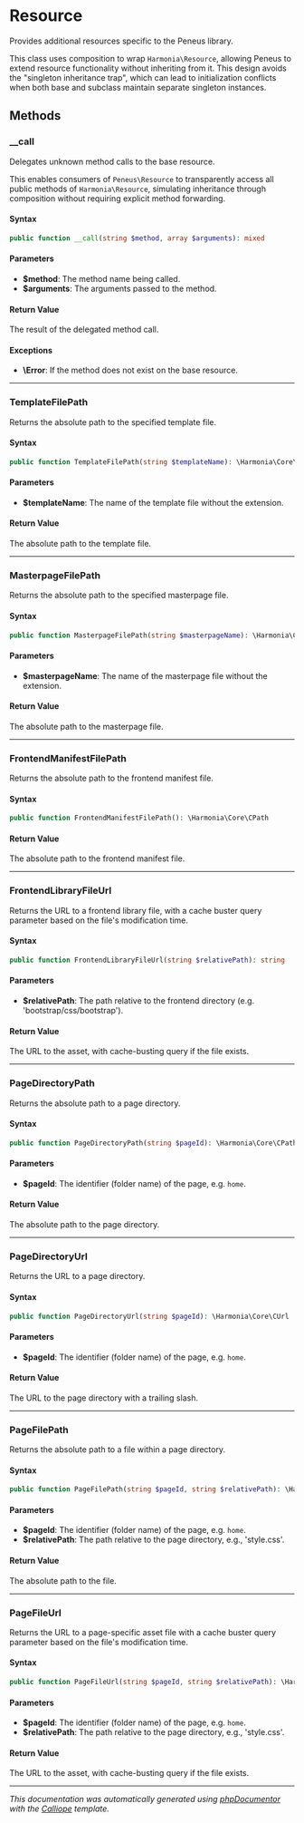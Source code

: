 # Resource

Provides additional resources specific to the Peneus library.

This class uses composition to wrap `Harmonia\Resource`, allowing Peneus to
extend resource functionality without inheriting from it. This design avoids
the "singleton inheritance trap", which can lead to initialization conflicts
when both base and subclass maintain separate singleton instances.

## Methods

### __call

Delegates unknown method calls to the base resource.

This enables consumers of `Peneus\Resource` to transparently access all
public methods of `Harmonia\Resource`, simulating inheritance through
composition without requiring explicit method forwarding.

#### Syntax

```php
public function __call(string $method, array $arguments): mixed
```

#### Parameters

- **$method**: The method name being called.
- **$arguments**: The arguments passed to the method.

#### Return Value

The result of the delegated method call.

#### Exceptions

- **\Error**: If the method does not exist on the base resource.

---

### TemplateFilePath

Returns the absolute path to the specified template file.

#### Syntax

```php
public function TemplateFilePath(string $templateName): \Harmonia\Core\CPath
```

#### Parameters

- **$templateName**: The name of the template file without the extension.

#### Return Value

The absolute path to the template file.

---

### MasterpageFilePath

Returns the absolute path to the specified masterpage file.

#### Syntax

```php
public function MasterpageFilePath(string $masterpageName): \Harmonia\Core\CPath
```

#### Parameters

- **$masterpageName**: The name of the masterpage file without the extension.

#### Return Value

The absolute path to the masterpage file.

---

### FrontendManifestFilePath

Returns the absolute path to the frontend manifest file.

#### Syntax

```php
public function FrontendManifestFilePath(): \Harmonia\Core\CPath
```

#### Return Value

The absolute path to the frontend manifest file.

---

### FrontendLibraryFileUrl

Returns the URL to a frontend library file, with a cache buster query
parameter based on the file's modification time.

#### Syntax

```php
public function FrontendLibraryFileUrl(string $relativePath): string
```

#### Parameters

- **$relativePath**: The path relative to the frontend directory (e.g. 'bootstrap/css/bootstrap').

#### Return Value

The URL to the asset, with cache-busting query if the file exists.

---

### PageDirectoryPath

Returns the absolute path to a page directory.

#### Syntax

```php
public function PageDirectoryPath(string $pageId): \Harmonia\Core\CPath
```

#### Parameters

- **$pageId**: The identifier (folder name) of the page, e.g. `home`.

#### Return Value

The absolute path to the page directory.

---

### PageDirectoryUrl

Returns the URL to a page directory.

#### Syntax

```php
public function PageDirectoryUrl(string $pageId): \Harmonia\Core\CUrl
```

#### Parameters

- **$pageId**: The identifier (folder name) of the page, e.g. `home`.

#### Return Value

The URL to the page directory with a trailing slash.

---

### PageFilePath

Returns the absolute path to a file within a page directory.

#### Syntax

```php
public function PageFilePath(string $pageId, string $relativePath): \Harmonia\Core\CPath
```

#### Parameters

- **$pageId**: The identifier (folder name) of the page, e.g. `home`.
- **$relativePath**: The path relative to the page directory, e.g., 'style.css'.

#### Return Value

The absolute path to the file.

---

### PageFileUrl

Returns the URL to a page-specific asset file with a cache buster query
parameter based on the file's modification time.

#### Syntax

```php
public function PageFileUrl(string $pageId, string $relativePath): \Harmonia\Core\CUrl
```

#### Parameters

- **$pageId**: The identifier (folder name) of the page, e.g. `home`.
- **$relativePath**: The path relative to the page directory, e.g., 'style.css'.

#### Return Value

The URL to the asset, with cache-busting query if the file exists.

---

*This documentation was automatically generated using [phpDocumentor](http://www.phpdoc.org/) with the [Calliope](https://github.com/DaphneWebFramework/Calliope) template.*
